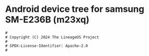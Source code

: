 # Android device tree for samsung SM-E236B (m23xq)

```
#
# Copyright (C) 2024 The LineageOS Project
#
# SPDX-License-Identifier: Apache-2.0
#
```
